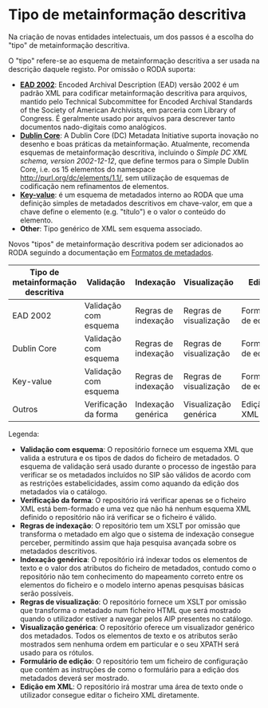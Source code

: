 # Tipo de metainformação descritiva

Na criação de novas entidades intelectuais, um dos passos é a escolha do "tipo" de metainformação descritiva.

O "tipo" refere-se ao esquema de metainformação descritiva a ser usada na descrição daquele registo. Por omissão o RODA suporta:

* **[EAD 2002](https://www.loc.gov/ead/)**: Encoded Archival Description (EAD) versão 2002 é um padrão XML para codificar metainformação descritiva para arquivos, mantido pelo Technical Subcommittee for Encoded Archival Standards of the Society of American Archivists, em parceria com Library of Congress. É geralmente usado por arquivos para descrever tanto documentos nado-digitais como analógicos.
* **[Dublin Core](https://www.dublincore.org/schemas/xmls/)**: A Dublin Core (DC) Metadata Initiative suporta inovação no desenho e boas práticas da metainformação. Atualmente, recomenda esquemas de metainformação descritiva, incluindo o *Simple DC XML schema, version 2002-12-12*, que define termos para o Simple Dublin Core, i.e. os 15 elementos do namespace http://purl.org/dc/elements/1.1/, sem utilização de esquemas de codificação nem refinamentos de elementos.
* **[Key-value](https://github.com/keeps/roda/blob/master/roda-core/roda-core/src/main/resources/config/schemas/key-value.xsd)**: é um esquema de metadados interno ao RODA que uma definição simples de metadados descritivos em chave-valor, em que a chave define o elemento (e.g. "título") e o valor o conteúdo do elemento.
*  **Other**: Tipo genérico de XML sem esquema associado.

Novos "tipos" de metainformação descritiva podem ser adicionados ao RODA seguindo a documentação em [Formatos de metadados](Metadata_Formats.md).

| Tipo de metainformação descritiva | Validação           | Indexação         | Visualização         | Edição      |
|---------------------------|----------------------|------------------|-----------------------|--------------|
| EAD 2002                  | Validação com esquema    | Regras de indexação   | Regras de visualização   | Formulário de edição |
| Dublin Core               | Validação com esquema    | Regras de indexação   | Regras de visualização   | Formulário de edição |
| Key-value                 | Validação com esquema    | Regras de indexação   | Regras de visualização   | Formulário de edição |
| Outros                     | Verificação da forma | Indexação genérica | Visualização genérica | Edição em XML     |

Legenda:
* **Validação com esquema**: O repositório fornece um esquema XML que valida a estrutura e os tipos de dados do ficheiro de metadados. O esquema de validação será usado durante o processo de ingestão para verificar se os metadados incluídos no SIP são válidos de acordo com as restrições estabelicidades, assim como aquando da edição dos metadados via o catálogo.
* **Verificação da forma**: O repositório irá verificar apenas se o ficheiro XML está bem-formado e uma vez que não há nenhum esquema XML definido o repositório não irá verificar se o ficheiro é válido.
* **Regras de indexação**: O repositório tem um XSLT por omissão que transforma o metadado em algo que o sistema de indexação consegue perceber, permitindo assim que haja pesquisa avançada sobre os metadados descritivos.
* **Indexação genérica**: O repositório irá indexar todos os elementos de texto e o valor dos atributos do ficheiro de metadados, contudo como o repositório não tem conhecimento do mapeamento correto entre os elementos do ficheiro e o modelo interno apenas pesquisas básicas serão possíveis.
* **Regras de visualização**: O repositório fornece um XSLT por omissão que transforma o metadado num ficheiro HTML que será mostrado quando o utilizador estiver a navegar pelos AIP presentes no catálogo.
* **Visualização genérica**: O repositório oferece um visualizador genérico dos metadados. Todos os elementos de texto e os atributos serão mostrados sem nenhuma ordem em particular e o seu XPATH será usado para os rótulos.
* **Formulário de edição**: O repositório tem um ficheiro de configuração que contém as instruções de como o formulário para a edição dos metadados deverá ser mostrado.
* **Edição em XML**: O repositório irá mostrar uma área de texto onde o utilizador consegue editar o ficheiro XML diretamente.
